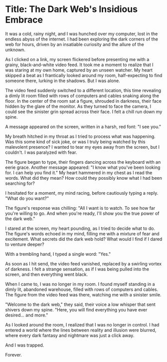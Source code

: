# **Title: The Dark Web's Insidious Embrace**

It was a cold, rainy night, and I was hunched over my computer, lost in the endless abyss of the internet. I had been exploring the dark corners of the web for hours, driven by an insatiable curiosity and the allure of the unknown.

As I clicked on a link, my screen flickered before presenting me with a grainy, black-and-white video feed. It took me a moment to realize that I was staring at my own home, captured by an unseen watcher. My heart skipped a beat as I frantically looked around my room, half-expecting to find someone there, lurking in the shadows. But I was alone.

The video feed suddenly switched to a different location, this time revealing a dimly lit room filled with rows of computers and cables snaking along the floor. In the center of the room sat a figure, shrouded in darkness, their face hidden by the glare of the monitor. As they turned to face the camera, I could see the sinister grin spread across their face. I felt a chill run down my spine.

A message appeared on the screen, written in a harsh, red font: "I see you."

My breath hitched in my throat as I tried to process what was happening. Was this some kind of sick joke, or was I truly being watched by this malevolent presence? I wanted to tear my eyes away from the screen, but I couldn't. I was paralyzed with fear.

The figure began to type, their fingers dancing across the keyboard with an eerie grace. Another message appeared: "I know what you've been looking for. I can help you find it." My heart hammered in my chest as I read the words. What did they mean? How could they possibly know what I had been searching for?

I hesitated for a moment, my mind racing, before cautiously typing a reply. "What do you want?"

The figure's response was chilling: "All I want is to watch. To see how far you're willing to go. And when you're ready, I'll show you the true power of the dark web."

I stared at the screen, my heart pounding, as I tried to decide what to do. The figure's words echoed in my mind, filling me with a mixture of fear and excitement. What secrets did the dark web hold? What would I find if I dared to venture deeper?

With a trembling hand, I typed a single word: "Yes."

As soon as I hit send, the video feed vanished, replaced by a swirling vortex of darkness. I felt a strange sensation, as if I was being pulled into the screen, and then everything went black.

When I came to, I was no longer in my room. I found myself standing in a dimly lit, abandoned warehouse, filled with rows of computers and cables. The figure from the video feed was there, watching me with a sinister smile.

"Welcome to the dark web," they said, their voice a low whisper that sent shivers down my spine. "Here, you will find everything you have ever desired... and more."

As I looked around the room, I realized that I was no longer in control. I had entered a world where the lines between reality and illusion were blurred, where every dark fantasy and nightmare was just a click away.

And I was trapped.

Forever.